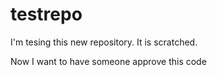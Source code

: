 # testrepo

I'm tesing this new repository.  It is scratched.

Now I want to have someone approve this code

